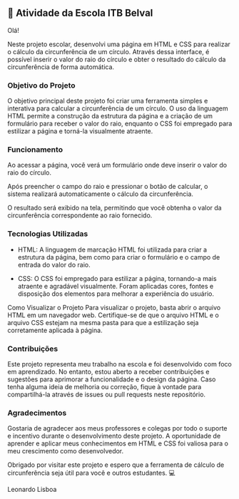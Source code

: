 ## :school: Atividade da Escola ITB Belval

Olá!

Neste projeto escolar, desenvolvi uma página em HTML e CSS para realizar o cálculo da circunferência de um círculo. Através dessa interface, é possível inserir o valor do raio do círculo e obter o resultado do cálculo da circunferência de forma automática.

### Objetivo do Projeto
O objetivo principal deste projeto foi criar uma ferramenta simples e interativa para calcular a circunferência de um círculo. O uso da linguagem HTML permite a construção da estrutura da página e a criação de um formulário para receber o valor do raio, enquanto o CSS foi empregado para estilizar a página e torná-la visualmente atraente.

### Funcionamento
Ao acessar a página, você verá um formulário onde deve inserir o valor do raio do círculo.

Após preencher o campo do raio e pressionar o botão de calcular, o sistema realizará automaticamente o cálculo da circunferência.

O resultado será exibido na tela, permitindo que você obtenha o valor da circunferência correspondente ao raio fornecido.

### Tecnologias Utilizadas
- HTML: A linguagem de marcação HTML foi utilizada para criar a estrutura da página, bem como para criar o formulário e o campo de entrada do valor do raio.

- CSS: O CSS foi empregado para estilizar a página, tornando-a mais atraente e agradável visualmente. Foram aplicadas cores, fontes e disposição dos elementos para melhorar a experiência do usuário.

Como Visualizar o Projeto
Para visualizar o projeto, basta abrir o arquivo HTML em um navegador web. Certifique-se de que o arquivo HTML e o arquivo CSS estejam na mesma pasta para que a estilização seja corretamente aplicada à página.

### Contribuições
Este projeto representa meu trabalho na escola e foi desenvolvido com foco em aprendizado. No entanto, estou aberto a receber contribuições e sugestões para aprimorar a funcionalidade e o design da página. Caso tenha alguma ideia de melhoria ou correção, fique à vontade para compartilhá-la através de issues ou pull requests neste repositório.

### Agradecimentos
Gostaria de agradecer aos meus professores e colegas por todo o suporte e incentivo durante o desenvolvimento deste projeto. A oportunidade de aprender e aplicar meus conhecimentos em HTML e CSS foi valiosa para o meu crescimento como desenvolvedor.

Obrigado por visitar este projeto e espero que a ferramenta de cálculo de circunferência seja útil para você e outros estudantes. :computer:

Leonardo Lisboa
